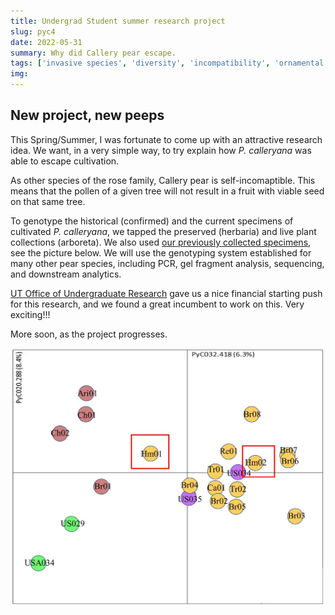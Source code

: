 ```yaml
---
title: Undergrad Student summer research project
slug: pyc4
date: 2022-05-31
summary: Why did Callery pear escape.
tags: ['invasive species', 'diversity', 'incompatibility', 'ornamental escapes']
img:
---
```


## New project, new peeps

This Spring/Summer, I was fortunate to come up with an attractive research idea. We want, in a very simple way, to try explain how *P. calleryana* was able to escape cultivation.

As other species of the rose family, Callery pear is self-incomaptible. This means that the pollen of a given tree will not result in a fruit with viable seed on that same tree.

To genotype the historical (confirmed) and the current specimens of cultivated *P. calleryana*, we tapped the preserved (herbaria) and live plant collections (arboreta). We also used [our previously collected specimens](/publications/pyc/), see the picture below. We will use the genotyping system established for many other pear species, including PCR, gel fragment analysis, sequencing, and downstream analytics.

[UT Office of Undergraduate Research](https://studentsuccess.utk.edu/urf/getting-started/find-opportunities/semester-research-assistants-program/) gave us a nice financial starting push for this research, and we found a great incumbent to work on this. Very exciting!!!

More soon, as the project progresses.

![published](./UScultivars.jpg "Diversity of US cultivars from our previous study, assessed by SSRs.")